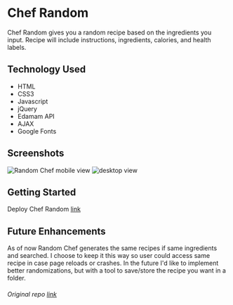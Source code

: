 # Chef Random
Chef Random gives you a random recipe based on the ingredients you input. Recipe will include instructions, ingredients, calories, and health labels.

## Technology Used
* HTML
* CSS3
* Javascript
* jQuery
* Edamam API
* AJAX
* Google Fonts

## Screenshots
![Random Chef mobile view](https://user-images.githubusercontent.com/89373890/133936829-3a5cf2b5-f112-44e3-837a-53437c9bf945.PNG)
![desktop view](https://user-images.githubusercontent.com/89373890/133936830-0285542d-21b7-43e1-bd7b-530443f9d962.PNG)

## Getting Started
Deploy Chef Random [link](https://61476edc82275da63e21a4c5--epic-lewin-71634e.netlify.app/)

## Future Enhancements
As of now Random Chef generates the same recipes if same ingredients and searched. I choose to keep it this way so user could access same recipe in case page reloads or crashes. In the future I'd like to implement better randomizations, but with a tool to save/store the recipe you want in a folder. 

###### Original repo [link](https://github.com/mbucheli/Project-One.git)
